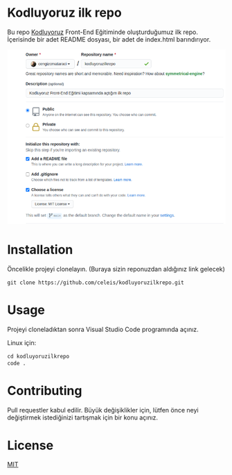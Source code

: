 # Kodluyoruz ilk repo

Bu repo [Kodluyoruz](https://www.kodluyoruz.org/) Front-End Eğitiminde oluşturduğumuz ilk repo. İçerisinde bir adet README dosyası, bir adet de index.html barındırıyor.

![repo image](https://github.com/Kodluyoruz/taskforce/blob/main/git/odev1/figures/github.png)

# Installation

Öncelikle projeyi clonelayın. (Buraya sizin reponuzdan aldığınız link gelecek)

```
git clone https://github.com/celeis/kodluyoruzilkrepo.git
```

# Usage

Projeyi cloneladıktan sonra Visual Studio Code programında açınız.

Linux için:

```
cd kodluyoruzilkrepo
code .
```

# Contributing

Pull requestler kabul edilir. Büyük değişiklikler için, lütfen önce neyi değiştirmek istediğinizi tartışmak için bir konu açınız.

# License

[MIT](https://choosealicense.com/licenses/mit/)
